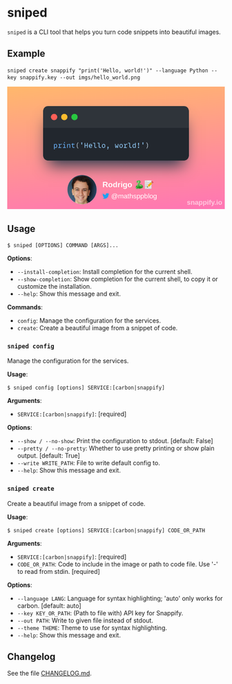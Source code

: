 # sniped

`sniped` is a CLI tool that helps you turn code snippets into beautiful images.

## Example

```pwsh
sniped create snappify "print('Hello, world!')" --language Python --key snappify.key --out imgs/hello_world.png
```

![](imgs/hello_world.png)

## Usage

```console
$ sniped [OPTIONS] COMMAND [ARGS]...
```

**Options**:

* `--install-completion`: Install completion for the current shell.
* `--show-completion`: Show completion for the current shell, to copy it or customize the installation.
* `--help`: Show this message and exit.

**Commands**:

* `config`: Manage the configuration for the services.
* `create`: Create a beautiful image from a snippet of code.

### `sniped config`

Manage the configuration for the services.

**Usage**:

```console
$ sniped config [options] SERVICE:[carbon|snappify]
```

**Arguments**:

* `SERVICE:[carbon|snappify]`: [required]

**Options**:

* `--show / --no-show`: Print the configuration to stdout.  [default: False]
* `--pretty / --no-pretty`: Whether to use pretty printing or show plain output.  [default: True]
* `--write WRITE_PATH`: File to write default config to.
* `--help`: Show this message and exit.

### `sniped create`

Create a beautiful image from a snippet of code.

**Usage**:

```console
$ sniped create [options] SERVICE:[carbon|snappify] CODE_OR_PATH
```

**Arguments**:

* `SERVICE:[carbon|snappify]`: [required]
* `CODE_OR_PATH`: Code to include in the image or path to code file. Use '-' to read from stdin.  [required]

**Options**:

* `--language LANG`: Language for syntax highlighting; 'auto' only works for carbon.  [default: auto]
* `--key KEY_OR_PATH`: (Path to file with) API key for Snappify.
* `--out PATH`: Write to given file instead of stdout.
* `--theme THEME`: Theme to use for syntax highlighting.
* `--help`: Show this message and exit.


## Changelog

See the file [CHANGELOG.md](CHANGELOG.md).

